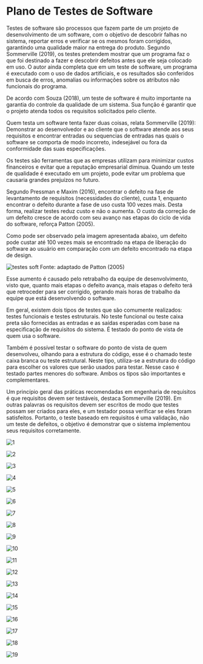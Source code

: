 # Plano de Testes de Software

Testes de software são processos que fazem parte de um projeto de desenvolvimento de um software, com o objetivo de descobrir falhas no sistema, reportar erros e verificar se os mesmos foram corrigidos, garantindo uma qualidade maior na entrega do produto. Segundo Sommerville (2019), os testes pretendem mostrar que um programa faz o que foi destinado a fazer e descobrir defeitos antes que ele seja colocado em uso. O autor ainda completa que em um teste de software, um programa é executado com o uso de dados artificiais, e os resultados são conferidos em busca de erros, anomalias ou informações sobre os atributos não funcionais do programa. 

De acordo com Souza (2018), um teste de software é muito importante na garantia do controle da qualidade de um sistema. Sua função é garantir que o projeto atenda todos os requisitos solicitados pelo cliente. 

Quem testa um software tenta fazer duas coisas, relata Sommerville (2019): Demonstrar ao desenvolvedor e ao cliente que o software atende aos seus requisitos e encontrar entradas ou sequencias de entradas nas quais o software se comporta de modo incorreto, indesejável ou fora da conformidade das suas especificações.

Os testes são ferramentas que as empresas utilizam para minimizar custos financeiros e evitar que a reputação empresarial diminua. Quando um teste de qualidade é executado em um projeto, pode evitar um problema que causaria grandes prejuízos no futuro.

Segundo Pressman e Maxim (2016), encontrar o defeito na fase de levantamento de requisitos (necessidades do cliente), custa 1, enquanto encontrar o defeito durante a fase de uso custa 100 vezes mais. Desta forma, realizar testes reduz custo e não o aumenta. O custo da correção de um defeito cresce de acordo com seu avanço nas etapas do ciclo de vida do software, reforça Patton (2005).

Como pode ser observado pela imagem apresentada abaixo, um defeito pode custar até 100 vezes mais se encontrado na etapa de liberação do software ao usuário em comparação com um defeito encontrado na etapa de design.

![testes soft](https://user-images.githubusercontent.com/81194817/135528550-ab721b09-9f4f-43e2-a202-de686d7b3f10.png) 
Fonte: adaptado de Patton (2005)


Esse aumento é causado pelo retrabalho da equipe de desenvolvimento, visto que, quanto mais etapas o defeito avança, mais etapas o defeito terá que retroceder para ser corrigido, gerando mais horas de trabalho da equipe que está desenvolvendo o software.

Em geral, existem dois tipos de testes que são comumente realizados: testes funcionais e testes estruturais. 
No teste funcional ou teste caixa preta são fornecidas as entradas e as saídas esperadas com base na especificação de requisitos do sistema. É testado do ponto de vista de quem usa o software. 

Também é possível testar o software do ponto de vista de quem desenvolveu, olhando para a estrutura do código, esse é o chamado teste caixa branca ou teste estrutural. Neste tipo, utiliza-se a estrutura do código para escolher os valores que serão usados para testar. Nesse caso é testado partes menores do software. Ambos os tipos são importantes e complementares. 

Um princípio geral das práticas recomendadas em engenharia de requisitos é que requisitos devem ser testáveis, destaca Sommerville (2019). Em outras palavras os requisitos devem ser escritos de modo que testes possam ser criados para eles, e um testador possa verificar se eles foram satisfeitos. Portanto, o teste baseado em requisitos é uma validação, não um teste de defeitos, o objetivo é demonstrar que o sistema implementou seus requisitos corretamente.


![1](https://user-images.githubusercontent.com/82723489/135935758-f527413a-1ea6-4272-b977-e9239a003e84.png)

![2](https://user-images.githubusercontent.com/82723489/135935766-79470c17-6964-4e37-963c-8ef6e90a32fc.png)

![3](https://user-images.githubusercontent.com/82723489/135935781-cdd0fc17-cfe5-47d1-b4bb-42ec30f20389.png)

![4](https://user-images.githubusercontent.com/82723489/135935830-77ed8dfd-0afc-487a-a2a1-f123a2946716.png)

![5](https://user-images.githubusercontent.com/82723489/135935845-f9b42b11-5d5a-4f50-ac54-6f85dafc9cd6.png)

![6](https://user-images.githubusercontent.com/82723489/135935861-1fd3f0c0-16c0-4d04-ba8b-ae3dd8e27da7.png)

![7](https://user-images.githubusercontent.com/82723489/135935869-21034228-984d-4ca5-bdf3-16447ad09968.png)

![8](https://user-images.githubusercontent.com/82723489/135935874-019db1a0-0a74-4dba-a57a-c31a9102e70b.png)

![9](https://user-images.githubusercontent.com/82723489/135935881-88132e26-d5a0-408a-bda0-ef6de2a4727f.png)

![10](https://user-images.githubusercontent.com/82723489/135935893-06d36ddb-add0-4809-913c-2f96e0b5b039.png)

![11](https://user-images.githubusercontent.com/82723489/135935900-014145a1-014c-4ca4-af4d-324c8dead7cc.png)

![12](https://user-images.githubusercontent.com/82723489/135935908-d77f27a1-2959-4a59-a724-a095507fe1a8.png)

![13](https://user-images.githubusercontent.com/82723489/135935918-f0864fdd-f749-4443-ad23-502bdc8c93fe.png)

![14](https://user-images.githubusercontent.com/82723489/135935932-ac940650-b5a3-4cc5-8e84-749816a56cc8.png)

![15](https://user-images.githubusercontent.com/82723489/135935939-99281904-9195-42ca-86ad-4e0e38d7be90.png)

![16](https://user-images.githubusercontent.com/82723489/135935955-63aef982-b442-4f53-afb5-ee6ff5e2e652.png)

![17](https://user-images.githubusercontent.com/82723489/135935961-675fa17c-e5ac-4fa5-af14-4331d1735f25.png)

![18](https://user-images.githubusercontent.com/82723489/135935968-ccd129b4-1526-41dd-b6cb-f9ba981e9840.png)

![19](https://user-images.githubusercontent.com/82723489/135935976-191c1a9a-3f22-442f-89a0-1296f4aa7096.png)












